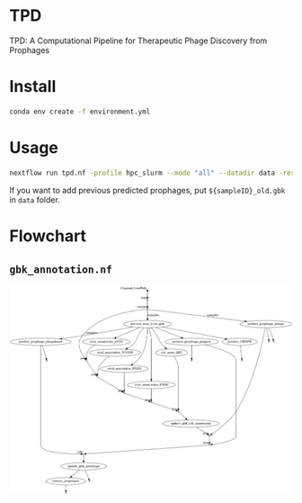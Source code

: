 # TPD
TPD: A Computational Pipeline for Therapeutic Phage Discovery from Prophages

# Install

```sh
conda env create -f environment.yml
```

# Usage

```sh
nextflow run tpd.nf -profile hpc_slurm --mode "all" --datadir data -resume
```

If you want to add previous predicted prophages, put `${sampleID}_old.gbk` in `data` folder.

# Flowchart

## `gbk_annotation.nf`

![](./imgs/flowchart_gbk_annotation.png)



